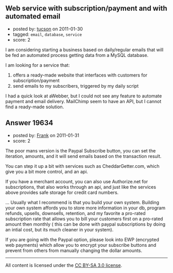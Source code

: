 ## Web service with subscription/payment and with automated email

- posted by: [tucson](https://stackexchange.com/users/-1/2407-tucson) on 2011-01-30
- tagged: `email`, `database`, `service`
- score: 2

I am considering starting a business based on daily/regular emails that will be fed an automated process getting data from a MySQL database.

I am looking for a service that:

 1. offers a ready-made website that interfaces with customers for subscription/payment
 2. send emails to my subscribers, triggered by my daily script

I had a quick look at aWebber, but I could not see any feature to automate payment and email delivery. MailChimp seem to have an API, but I cannot find a ready-made solution.




## Answer 19634

- posted by: [Frank](https://stackexchange.com/users/-1/4858-frank) on 2011-01-31
- score: 2

The poor mans version is the Paypal Subscribe button, you can set the iteration, amounts, and it will send emails based on the transaction result.

You can step it up a bit with services such as CheddarGetter.com, which give you a bit more control, and an api. 

If you have a merchant account, you can also use Authorize.net for subscriptions, that also works through an api, and just like the services above provides safe storage for credit card numbers.

... Usually what I recommend is that you build your own system.  Building your own system affords you to store more information in your db, program refunds, upsells, downsells, retention, and my favorite a pro-rated subscription rate that allows you to bill your customers first on a pro-rated amount then monthly ( this can be done with paypal subscriptions by doing an intial cost, but its much cleaner in your system).

If you are going with the Paypal option, please look into EWP (encrypted web payments) which allow you to encrypt your subscribe buttons and prevent from others from manually changing the dollar amounts.





---

All content is licensed under the [CC BY-SA 3.0 license](https://creativecommons.org/licenses/by-sa/3.0/).
